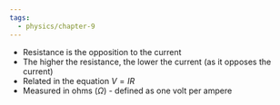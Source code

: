 ```yaml
---
tags:
  - physics/chapter-9
---
```

- Resistance is the opposition to the current
- The higher the resistance, the lower the current (as it opposes the current)
- Related in the equation $V=IR$
- Measured in ohms ($\Omega$) - defined as one volt per ampere
